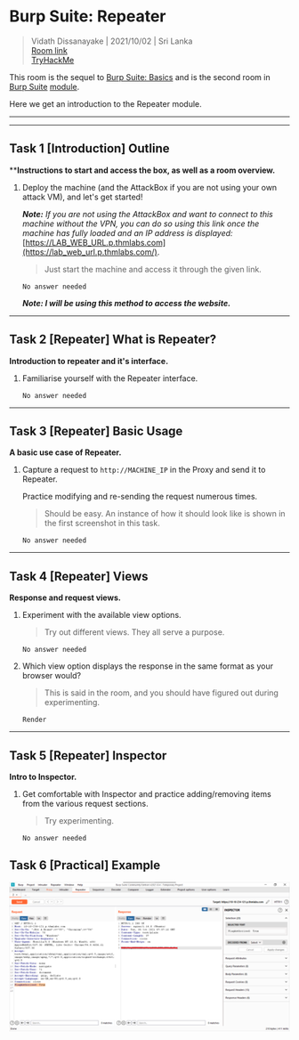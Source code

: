 # Burp Suite: Repeater
  
> Vidath Dissanayake | 2021/10/02 | Sri Lanka  
> [Room link](https://tryhackme.com/room/burpsuiterepeater)  
> [TryHackMe](https://tryhackme.com)
  
This room is the sequel to [Burp Suite: Basics](../burpsuitebasics/burpsuitebasics.md) and is the second room in [Burp Suite](../Burp%20Suite.md) [module](../../modules.md).
  
Here we get an introduction to the Repeater module.
  
---
---
  
## Task 1 [Introduction] Outline
  
****Instructions to start and access the box, as well as a room overview.**

1. Deploy the machine (and the AttackBox if you are not using your own attack VM), and let's get started!

    _**Note:** If you are not using the AttackBox and want to connect to this machine without the VPN, you can do so using this link once the machine has fully loaded and an IP address is displayed:_ [https://LAB_WEB_URL.p.thmlabs.com](https://lab_web_url.p.thmlabs.com/).
    
    > Just start the machine and access it through the given link.
    
    ```
    No answer needed
    ```

    ***Note: I will be using this method to access the website.***
    
---

## Task 2 [Repeater] What is Repeater?

**Introduction to repeater and it's interface.**

1. Familiarise yourself with the Repeater interface.

    ```
    No answer needed
    ```

---

## Task 3 [Repeater] Basic Usage

**A basic use case of Repeater.**

1. Capture a request to `http://MACHINE_IP` in the Proxy and send it to Repeater.

    Practice modifying and re-sending the request numerous times.
    
    > Should be easy. An instance of how it should look like is shown in the first screenshot in this task.

    ```
    No answer needed
    ```

---

## Task 4 [Repeater] Views

**Response and request views.**

1. Experiment with the available view options.

    > Try out different views. They all serve a purpose.

    ```
    No answer needed
    ```
    
2. Which view option displays the response in the same format as your browser would?

    > This is said in the room, and you should have figured out during experimenting.

    ```
    Render
    ```

---

## Task 5 [Repeater] Inspector

**Intro to Inspector.**

1. Get comfortable with Inspector and practice adding/removing items from the various request sections.

    > Try experimenting.

    ```
    No answer needed
    ```

## Task 6 [Practical] Example

![Modified request and response with flag](assets/t6q3.png)